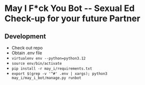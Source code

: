 # May I F*ck You Bot -- Sexual Ed Check-up for your future Partner

## Development

 - Check out repo
 - Obtain .env file
 - `virtualenv env --python=python3.12`
 - `source env/bin/activate`
 - `pip install -r may_i/requirements.txt`
 - `export $(grep -v '^#' .env | xargs); python3 may_i/may_i_bot/manage.py runbot`
